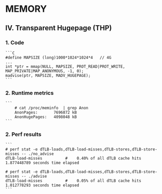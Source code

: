 # MEMORY

## IV. Transparent Hugepage (THP)
### 1. Code
    ```C
    #define MAPSIZE (long)1000*1024*1024*4   // 4G
    ...
    int *ptr = mmap(NULL, MAPSIZE, PROT_READ|PROT_WRITE, MAP_PRIVATE|MAP_ANONYMOUS, -1, 0);
    madvise(ptr, MAPSIZE, MADV_HUGEPAGE);
    ```
### 2. Runtime metrics
    ```
        # cat /proc/meminfo  | grep Anon
        AnonPages:       7696872 kB
        AnonHugePages:   4098048 kB
    ```

### 2. Perf results
    ```
    # perf stat -e dTLB-loads,dTLB-load-misses,dTLB-stores,dTLB-store-misses -- ./no_advise
    dTLB-load-misses          #    0.40% of all dTLB cache hits
    1.877448789 seconds time elapsed

    # perf stat -e dTLB-loads,dTLB-load-misses,dTLB-stores,dTLB-store-misses -- ./advise
    dTLB-load-misses          #    0.05% of all dTLB cache hits
    1.012778293 seconds time elapsed
    ```
